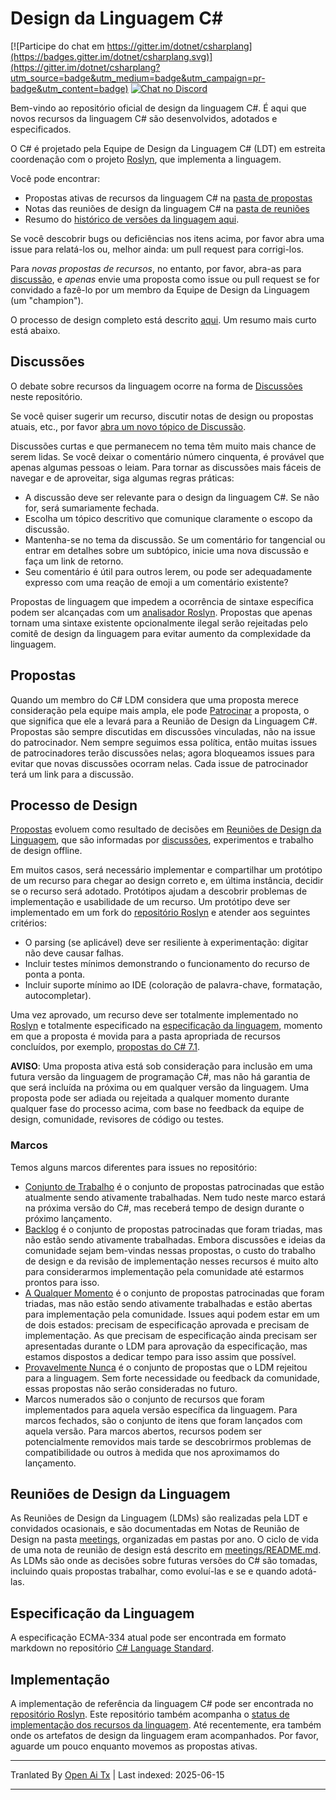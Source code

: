 # Design da Linguagem C#

[![Participe do chat em https://gitter.im/dotnet/csharplang](https://badges.gitter.im/dotnet/csharplang.svg)](https://gitter.im/dotnet/csharplang?utm_source=badge&utm_medium=badge&utm_campaign=pr-badge&utm_content=badge) [![Chat no Discord](https://discordapp.com/api/guilds/143867839282020352/widget.png)](https://aka.ms/dotnet-discord-csharp)

Bem-vindo ao repositório oficial de design da linguagem C#. É aqui que novos recursos da linguagem C# são desenvolvidos, adotados e especificados.

O C# é projetado pela Equipe de Design da Linguagem C# (LDT) em estreita coordenação com o projeto [Roslyn](https://github.com/dotnet/roslyn), que implementa a linguagem.

Você pode encontrar:

- Propostas ativas de recursos da linguagem C# na [pasta de propostas](proposals)
- Notas das reuniões de design da linguagem C# na [pasta de reuniões](meetings)
- Resumo do [histórico de versões da linguagem aqui](Language-Version-History.md).

Se você descobrir bugs ou deficiências nos itens acima, por favor abra uma issue para relatá-los ou, melhor ainda: um pull request para corrigi-los.

Para *novas propostas de recursos*, no entanto, por favor, abra-as para [discussão](https://github.com/dotnet/csharplang/labels/Discussion), e *apenas* envie uma proposta como issue ou pull request se for convidado a fazê-lo por um membro da Equipe de Design da Linguagem (um "champion").

O processo de design completo está descrito [aqui](Design-Process.md). Um resumo mais curto está abaixo.

## Discussões

O debate sobre recursos da linguagem ocorre na forma de [Discussões](https://github.com/dotnet/csharplang/discussions) neste repositório.

Se você quiser sugerir um recurso, discutir notas de design ou propostas atuais, etc., por favor [abra um novo tópico de Discussão](https://github.com/dotnet/csharplang/discussions/new).

Discussões curtas e que permanecem no tema têm muito mais chance de serem lidas. Se você deixar o comentário número cinquenta, é provável que apenas algumas pessoas o leiam. Para tornar as discussões mais fáceis de navegar e de aproveitar, siga algumas regras práticas:

- A discussão deve ser relevante para o design da linguagem C#. Se não for, será sumariamente fechada.
- Escolha um tópico descritivo que comunique claramente o escopo da discussão.
- Mantenha-se no tema da discussão. Se um comentário for tangencial ou entrar em detalhes sobre um subtópico, inicie uma nova discussão e faça um link de retorno.
- Seu comentário é útil para outros lerem, ou pode ser adequadamente expresso com uma reação de emoji a um comentário existente?

Propostas de linguagem que impedem a ocorrência de sintaxe específica podem ser alcançadas com um [analisador Roslyn](https://docs.microsoft.com/visualstudio/extensibility/getting-started-with-roslyn-analyzers). Propostas que apenas tornam uma sintaxe existente opcionalmente ilegal serão rejeitadas pelo comitê de design da linguagem para evitar aumento da complexidade da linguagem.

## Propostas

Quando um membro do C# LDM considera que uma proposta merece consideração pela equipe mais ampla, ele pode [Patrocinar](https://github.com/dotnet/csharplang/issues?q=is%3Aopen+is%3Aissue+label%3A%22Proposal+champion%22) a proposta, o que significa que ele a levará para a Reunião de Design da Linguagem C#. Propostas são sempre discutidas em discussões vinculadas, não na issue do patrocinador. Nem sempre seguimos essa política, então muitas issues de patrocinadores terão discussões nelas; agora bloqueamos issues para evitar que novas discussões ocorram nelas. Cada issue de patrocinador terá um link para a discussão.

## Processo de Design

[Propostas](proposals) evoluem como resultado de decisões em [Reuniões de Design da Linguagem](meetings), que são informadas por [discussões](https://github.com/dotnet/csharplang/discussions), experimentos e trabalho de design offline.

Em muitos casos, será necessário implementar e compartilhar um protótipo de um recurso para chegar ao design correto e, em última instância, decidir se o recurso será adotado. Protótipos ajudam a descobrir problemas de implementação e usabilidade de um recurso. Um protótipo deve ser implementado em um fork do [repositório Roslyn](https://github.com/dotnet/roslyn) e atender aos seguintes critérios:

- O parsing (se aplicável) deve ser resiliente à experimentação: digitar não deve causar falhas.
- Incluir testes mínimos demonstrando o funcionamento do recurso de ponta a ponta.
- Incluir suporte mínimo ao IDE (coloração de palavra-chave, formatação, autocompletar).

Uma vez aprovado, um recurso deve ser totalmente implementado no [Roslyn](https://github.com/dotnet/roslyn) e totalmente especificado na [especificação da linguagem](spec), momento em que a proposta é movida para a pasta apropriada de recursos concluídos, por exemplo, [propostas do C# 7.1](proposals/csharp-7.1).

**AVISO**: Uma proposta ativa está sob consideração para inclusão em uma futura versão da linguagem de programação C#, mas não há garantia de que será incluída na próxima ou em qualquer versão da linguagem. Uma proposta pode ser adiada ou rejeitada a qualquer momento durante qualquer fase do processo acima, com base no feedback da equipe de design, comunidade, revisores de código ou testes.

### Marcos

Temos alguns marcos diferentes para issues no repositório:
* [Conjunto de Trabalho](https://github.com/dotnet/csharplang/milestone/19) é o conjunto de propostas patrocinadas que estão atualmente sendo ativamente trabalhadas. Nem tudo neste marco estará na próxima versão do C#, mas receberá tempo de design durante o próximo lançamento.
* [Backlog](https://github.com/dotnet/csharplang/milestone/10) é o conjunto de propostas patrocinadas que foram triadas, mas não estão sendo ativamente trabalhadas. Embora discussões e ideias da comunidade sejam bem-vindas nessas propostas, o custo do trabalho de design e da revisão de implementação nesses recursos é muito alto para considerarmos implementação pela comunidade até estarmos prontos para isso.
* [A Qualquer Momento](https://github.com/dotnet/csharplang/milestone/14) é o conjunto de propostas patrocinadas que foram triadas, mas não estão sendo ativamente trabalhadas e estão abertas para implementação pela comunidade. Issues aqui podem estar em um de dois estados: precisam de especificação aprovada e precisam de implementação. As que precisam de especificação ainda precisam ser apresentadas durante o LDM para aprovação da especificação, mas estamos dispostos a dedicar tempo para isso assim que possível.
* [Provavelmente Nunca](https://github.com/dotnet/csharplang/milestone/13) é o conjunto de propostas que o LDM rejeitou para a linguagem. Sem forte necessidade ou feedback da comunidade, essas propostas não serão consideradas no futuro.
* Marcos numerados são o conjunto de recursos que foram implementados para aquela versão específica da linguagem. Para marcos fechados, são o conjunto de itens que foram lançados com aquela versão. Para marcos abertos, recursos podem ser potencialmente removidos mais tarde se descobrirmos problemas de compatibilidade ou outros à medida que nos aproximamos do lançamento.

## Reuniões de Design da Linguagem

As Reuniões de Design da Linguagem (LDMs) são realizadas pela LDT e convidados ocasionais, e são documentadas em Notas de Reunião de Design na pasta [meetings](meetings), organizadas em pastas por ano. O ciclo de vida de uma nota de reunião de design está descrito em [meetings/README.md](meetings/README.md). As LDMs são onde as decisões sobre futuras versões do C# são tomadas, incluindo quais propostas trabalhar, como evoluí-las e se e quando adotá-las.

## Especificação da Linguagem

A especificação ECMA-334 atual pode ser encontrada em formato markdown no repositório [C# Language Standard](https://github.com/dotnet/csharpstandard/).

## Implementação

A implementação de referência da linguagem C# pode ser encontrada no [repositório Roslyn](https://github.com/dotnet/roslyn). Este repositório também acompanha o [status de implementação dos recursos da linguagem](https://github.com/dotnet/roslyn/blob/main/docs/Language%20Feature%20Status.md). Até recentemente, era também onde os artefatos de design da linguagem eram acompanhados. Por favor, aguarde um pouco enquanto movemos as propostas ativas.

---

Tranlated By [Open Ai Tx](https://github.com/OpenAiTx/OpenAiTx) | Last indexed: 2025-06-15

---